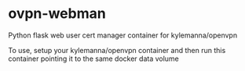 # ovpn-webman
Python flask web user cert manager container for kylemanna/openvpn

To use, setup your kylemanna/openvpn container and then run this container pointing it to the same docker data volume
